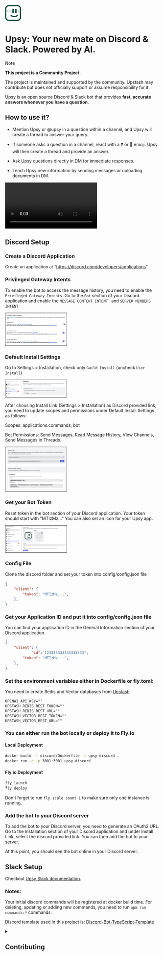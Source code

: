 <img src="./static/upsy-logo.svg" height="52">

# Upsy: Your new mate on Discord & Slack. Powered by AI.

> [!NOTE]  
> **This project is a Community Project.**
>
> The project is maintained and supported by the community. Upstash may contribute but does not officially support or assume responsibility for it.

Upsy is an open source Discord & Slack bot that provides **fast, accurate answers whenever you have a question**.

## How to use it?

- Mention Upsy or @upsy in a question within a channel, and Upsy will create a thread to answer your query.

- If someone asks a question in a channel, react with a ❓ or 🤔 emoji. Upsy will then create a thread and provide an answer.

- Ask Upsy questions directly in DM for immediate responses.

- Teach Upsy new information by sending messages or uploading documents in DM. 

<video  controls>
  <source src="upsy.mp4" type="video/mp4">
</video>


## Discord Setup

### Create a Discord Application

Create an application at “https://discord.com/developers/applications".

### Privileged Gateway Intents

To enable the bot to access the message history, you need to enable the `Privileged Gateway Intents`. Go to the `Bot` section of your Discord application and enable the `MESSAGE CONTENT INTENT ` and `SERVER MEMBERS INTENT`.

<img src="https://raw.githubusercontent.com/upstash/upsy/master/up1.png" width="200" border="1" />

### Default Install Settings 

Go to Settings > Installation, check only `Guild Install`  (uncheck `User Install`)

<img src="https://raw.githubusercontent.com/upstash/upsy/master/up2.png" width="200" border="1" />


After choosing Install Link (Settings > Installation) as Discord provided link, you need to update scopes and permissions under Default Install Settings as follows:

Scopes: applications.commands, bot

Bot Permissions: Send Messages, Read Message History, View Channels, Send Messages in Threads.

<img src="https://raw.githubusercontent.com/upstash/upsy/master/up3.png" width="200" border="1" />

### Get your Bot Token
Reset token in the bot section of your Discord application.
Your token should start with "MTIzMz…" You can also set an icon for your Upsy app.

<img src="https://raw.githubusercontent.com/upstash/upsy/master/up4.png" width="200" border="1" />

### Config File
Clone the discord folder and set your token into config/config.json file


```json
{
    "client": {
        "token": "MTIzMz...",
    },
} 
```
### Get your Application ID and put it into config/config.json file

You can find your application ID in the General Information section of your Discord application. 

```json
{
    "client": {
		    "id":"123333333333333333",
        "token": "MTIzMz...",
    },
} 
```

### Set the environment variables either in Dockerfile or fly.toml:
You need to create Redis and Vector databases from [Upstash](https://console.upstash.com)

```properties
OPENAI_API_KEY=""
UPSTASH_REDIS_REST_TOKEN=""
UPSTASH_REDIS_REST_URL=""
UPSTASH_VECTOR_REST_TOKEN=""
UPSTASH_VECTOR_REST_URL=""
```

### You can either run the bot locally or deploy it to Fly.io

#### Local Deployment

```bash
docker build -f discord/Dockerfile -t upsy-discord .
docker run -d -p 3001:3001 upsy-discord
```

#### Fly.io Deployment

```bash
fly launch
fly deploy
```

Don't forget to run `fly scale count 1` to make sure only one instance is running.


### Add the bot to your Discord server

To add the bot to your Discord server, you need to generate an OAuth2 URL. Go to the Installation section of your Discord application and under Install Link, select the discord provided link. You can then add the bot to your server.

At this point, you should see the bot online in your Discord server.

## Slack Setup

Checkout [Upsy Slack documentation](./slack/README.md).

### Notes:

Your initial discord commands will be registered at docker build time.
For deleting, updating or adding new commands, you need to run `npm run commands:*` commands.

Discord template used in this project is:  [Discord-Bot-TypeScript-Template](https://github.com/KevinNovak/Discord-Bot-TypeScript-Template)

<details>
<summary>
<h2>Contributing</h2>
</summary>

Upsy is a work in progress, so we'll add more features and improve the current ones. We've collected a few ideas we believe would make Upsy an even more helpful companion:

- Add documents to the context so that Upsy can memorize and use them as context.
- Add a web interface to manage Upsy so you can add new information to Upsy’s memory via the web interface and configure Upsy’s behavior
- More proactive Upsy - Upsy will initiate conversations with you or respond to welcome, birthday, etc. messages
- Ability to choose personal characters for Upsy, such as friendlier, funnier, or more serious

If one of these ideas sounds like something you'd like to work on, contributions are very welcome! You can contribute by adding new features, fixing bugs, improving the documentation, writing blog posts, or by sharing Upsy on social media.
</details>
